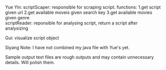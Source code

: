 Yue Yin:
scriptScaper: responsible for scraping script. 
functions: 	1.get script given url
			2.get available moveis given search key
			3.get available movies given genre	
scriptReader: reponsible for analysing script, return a script after analysizing

Gui: visualize script object

 
Siyang Note:
I have not combined my java file with Yue's yet.

Sample output text files are rough outputs and may contain unnecessary details. Will polish them.

 
